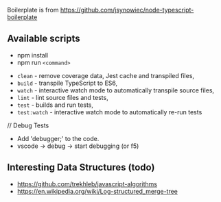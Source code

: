 Boilerplate is from https://github.com/jsynowiec/node-typescript-boilerplate

## Available scripts

* npm install
* npm run `<command>`

+ `clean` - remove coverage data, Jest cache and transpiled files,
+ `build` - transpile TypeScript to ES6,
+ `watch` - interactive watch mode to automatically transpile source files,
+ `lint` - lint source files and tests,
+ `test` - builds and run tests,
+ `test:watch` - interactive watch mode to automatically re-run tests

// Debug Tests
  * Add 'debugger;' to the code.
  * vscode -> debug -> start debugging (or f5)
  
  
 ## Interesting Data Structures (todo)
 
 * https://github.com/trekhleb/javascript-algorithms
 * https://en.wikipedia.org/wiki/Log-structured_merge-tree

